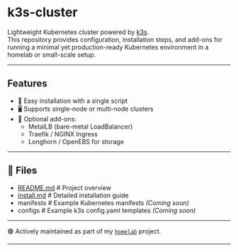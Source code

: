 # k3s-cluster

Lightweight Kubernetes cluster powered by [k3s](https://k3s.io/).  
This repository provides configuration, installation steps, and add-ons for running a minimal yet production-ready Kubernetes environment in a homelab or small-scale setup.

---

## Features
- 🚀 Easy installation with a single script
- 🖥️ Supports single-node or multi-node clusters
- 🔧 Optional add-ons:
  - MetalLB (bare-metal LoadBalancer)
  - Traefik / NGINX Ingress
  - Longhorn / OpenEBS for storage

---

## 📂 Files
- [README.md](https://github.com/raoulmoise/homelab/edit/main/k3s-cluster/) # Project overview
- [install.md](https://github.com/raoulmoise/homelab/blob/main/k3s-cluster/installation/install.md) # Detailed installation guide
- manifests # Example Kubernetes manifests *(Coming soon)*
- configs # Example k3s config.yaml templates *(Coming soon)*

---


🟢 Actively maintained as part of my [`homelab`](https://github.com/raoulmoise/homelab) project.

---
